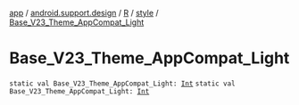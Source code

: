 [app](../../../index.md) / [android.support.design](../../index.md) / [R](../index.md) / [style](index.md) / [Base_V23_Theme_AppCompat_Light](./-base_-v23_-theme_-app-compat_-light.md)

# Base_V23_Theme_AppCompat_Light

`static val Base_V23_Theme_AppCompat_Light: `[`Int`](https://kotlinlang.org/api/latest/jvm/stdlib/kotlin/-int/index.html)
`static val Base_V23_Theme_AppCompat_Light: `[`Int`](https://kotlinlang.org/api/latest/jvm/stdlib/kotlin/-int/index.html)